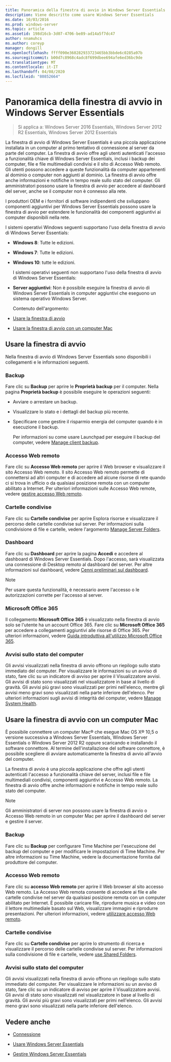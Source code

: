 ```yaml
---
title: Panoramica della finestra di avvio in Windows Server Essentials
description: Viene descritto come usare Windows Server Essentials
ms.date: 10/03/2016
ms.prod: windows-server
ms.topic: article
ms.assetid: 198d16cb-3d07-4706-be89-ad14a5f7dc47
author: nnamuhcs
ms.author: coreyp
manager: dongill
ms.openlocfilehash: ffff090e360282933723465bb3bbde6c0285a97b
ms.sourcegitcommit: b00d7c8968c4adc8f699dbee694afe6ed36bc9de
ms.translationtype: MT
ms.contentlocale: it-IT
ms.lasthandoff: 04/08/2020
ms.locfileid: "80852664"
---
```

# <a name="overview-of-the-launchpad-in-windows-server-essentials"></a>Panoramica della finestra di avvio in Windows Server Essentials

>Si applica a: Windows Server 2016 Essentials, Windows Server 2012 R2 Essentials, Windows Server 2012 Essentials

La finestra di avvio di Windows Server Essentials è una piccola applicazione installata in un computer al primo tentativo di connessione al server da parte del computer. La finestra di avvio offre agli utenti autenticati l'accesso a funzionalità chiave di Windows Server Essentials, inclusi i backup dei computer, file e file multimediali condivisi e il sito di Accesso Web remoto. Gli utenti possono accedere a queste funzionalità da computer appartenenti al dominio o computer non aggiunti al dominio. La finestra di avvio offre anche informazioni e notifiche in tempo reale sullo stato del computer. Gli amministratori possono usare la finestra di avvio per accedere al dashboard del server, anche se il computer non è connesso alla rete.  
  
 I produttori OEM e i fornitori di software indipendenti che sviluppano componenti aggiuntivi per Windows Server Essentials possono usare la finestra di avvio per estendere le funzionalità dei componenti aggiuntivi ai computer disponibili nella rete.  
  
 I sistemi operativi Windows seguenti supportano l'uso della finestra di avvio di Windows Server Essentials:  
  
- **Windows 8**: Tutte le edizioni.  
  
- **Windows 7**: Tutte le edizioni.  
- **Windows 10**: tutte le edizioni. 
  
  I sistemi operativi seguenti non supportano l'uso della finestra di avvio di Windows Server Essentials:  
  
- **Server aggiuntivi**: Non è possibile eseguire la finestra di avvio di Windows Server Essentials in computer aggiuntivi che eseguono un sistema operativo Windows Server.  
  
  Contenuto dell'argomento:  
  
- [Usare la finestra di avvio](Overview-of-the-Launchpad-in-Windows-Server-Essentials.md#BKMK_Launchpad)  
  
- [Usare la finestra di avvio con un computer Mac](Overview-of-the-Launchpad-in-Windows-Server-Essentials.md#BKMK_Mac)  
  
##  <a name="use-the-launchpad"></a><a name="BKMK_Launchpad"></a>Usare la finestra di avvio  
 Nella finestra di avvio di Windows Server Essentials sono disponibili i collegamenti e le informazioni seguenti.  
  
### <a name="backup"></a>Backup  
 Fare clic su **Backup** per aprire le **Proprietà backup** per il computer. Nella pagina **Proprietà backup** è possibile eseguire le operazioni seguenti:  
  
- Avviare o arrestare un backup.  
  
- Visualizzare lo stato e i dettagli del backup più recente.  
  
- Specificare come gestire il risparmio energia del computer quando è in esecuzione il backup.  
  
  Per informazioni su come usare Launchpad per eseguire il backup del computer, vedere [Manage client backup](Manage-Client-Computer-Backup-in-Windows-Server-Essentials.md).  
  
### <a name="remote-web-access"></a>Accesso Web remoto  
 Fare clic su **Accesso Web remoto** per aprire il Web browser e visualizzare il sito Accesso Web remoto. Il sito Accesso Web remoto permette di connettersi ad altri computer e di accedere ad alcune risorse di rete quando ci si trova in ufficio o da qualsiasi posizione remota con un computer abilitato a Internet. Per ulteriori informazioni sulle Accesso Web remote, vedere [gestire accesso Web remoto](Manage-Remote-Web-Access-in-Windows-Server-Essentials.md).  
  
### <a name="shared-folders"></a>Cartelle condivise  
 Fare clic su **Cartelle condivise** per aprire Esplora risorse e visualizzare il percorso delle cartelle condivise sul server. Per informazioni sulla condivisione di file e cartelle, vedere l'argomento [Manage Server Folders](Manage-Server-Folders-in-Windows-Server-Essentials.md).  
  
### <a name="dashboard"></a>Dashboard  
 Fare clic su  **Dashboard** per aprire la pagina **Accedi** e accedere al dashboard di Windows Server Essentials. Dopo l'accesso, sarà visualizzata una connessione di Desktop remoto al dashboard del server. Per altre informazioni sul dashboard, vedere [Cenni preliminari sul dashboard](Overview-of-the-Dashboard-in-Windows-Server-Essentials.md).  
  
> [!NOTE]
>  Per usare questa funzionalità, è necessario avere l'accesso o le autorizzazioni corrette per l'accesso al server.  
  
### <a name="microsoft-office-365"></a>Microsoft Office 365  
 Il collegamento **Microsoft Office 365** è visualizzato nella finestra di avvio solo se l'utente ha un account Office 365. Fare clic su  **Microsoft Office 365** per accedere a collegamenti aggiuntivi alle risorse di Office 365. Per ulteriori informazioni, vedere [Guida introduttiva all'utilizzo Microsoft Office 365](../use/Quick-Start-Guide-to-Using-Microsoft-Office-365-with-Windows-Server-Essentials.md).  
  
### <a name="computer-health-alerts"></a>Avvisi sullo stato del computer  
 Gli avvisi visualizzati nella finestra di avvio offrono un riepilogo sullo stato immediato del computer. Per visualizzare le informazioni su un avviso di stato, fare clic su un indicatore di avviso per aprire il Visualizzatore avvisi. Gli avvisi di stato sono visualizzati nel visualizzatore in base al livello di gravità. Gli avvisi più gravi sono visualizzati per primi nell'elenco, mentre gli avvisi meno gravi sono visualizzati nella parte inferiore dell'elenco. Per ulteriori informazioni sugli avvisi di integrità del computer, vedere [Manage System Health](Manage-System-Health-in-Windows-Server-Essentials.md).  
  
##  <a name="use-the-launchpad-with-a-mac-computer"></a><a name="BKMK_Mac"></a>Usare la finestra di avvio con un computer Mac  
 È possibile connettere un computer Mac&reg; che esegue Mac OS X&reg; 10,5 o versione successiva a Windows Server Essentials, Windows Server Essentials o Windows Server 2012 R2 oppure scaricando e installando il software connettore. Al termine dell'installazione del software connettore, è possibile scegliere di avviare automaticamente la finestra di avvio all'avvio del computer.  
  
 La finestra di avvio è una piccola applicazione che offre agli utenti autenticati l'accesso a funzionalità chiave del server, inclusi file e file multimediali condivisi, componenti aggiuntivi e Accesso Web remoto. La finestra di avvio offre anche informazioni e notifiche in tempo reale sullo stato del computer.  
  
> [!NOTE]
>  Gli amministratori di server non possono usare la finestra di avvio o Accesso Web remoto in un computer Mac per aprire il dashboard del server e gestire il server.  
  
### <a name="backup"></a>Backup  
 Fare clic su **Backup** per configurare Time Machine per l'esecuzione del backup del computer e per modificare le impostazioni di Time Machine. Per altre informazioni su Time Machine, vedere la documentazione fornita dal produttore del computer.  
  
### <a name="remote-web-access"></a>Accesso Web remoto  
 Fare clic su **accesso Web remoto** per aprire il Web browser al sito accesso Web remoto. La Accesso Web remota consente di accedere ai file e alle cartelle condivise nel server da qualsiasi posizione remota con un computer abilitato per Internet. È possibile caricare file, riprodurre musica e video con il lettore multimediale basato sul Web, visualizzare immagini e riprodurre presentazioni. Per ulteriori informazioni, vedere [utilizzare accesso Web remoto](../use/Use-Remote-Web-Access-in-Windows-Server-Essentials.md).  
  
### <a name="shared-folders"></a>Cartelle condivise  
 Fare clic su **Cartelle condivise** per aprire lo strumento di ricerca e visualizzare il percorso delle cartelle condivise sul server. Per informazioni sulla condivisione di file e cartelle, vedere [use Shared Folders](../use/Use-Shared-Folders-in-Windows-Server-Essentials.md).  
  
### <a name="computer-health-alerts"></a>Avvisi sullo stato del computer  
 Gli avvisi visualizzati nella finestra di avvio offrono un riepilogo sullo stato immediato del computer. Per visualizzare le informazioni su un avviso di stato, fare clic su un indicatore di avviso per aprire il Visualizzatore avvisi. Gli avvisi di stato sono visualizzati nel visualizzatore in base al livello di gravità. Gli avvisi più gravi sono visualizzati per primi nell'elenco. Gli avvisi meno gravi sono visualizzati nella parte inferiore dell'elenco.  
  
## <a name="see-also"></a>Vedere anche  
  
-   [Connessione](../use/Get-Connected-in-Windows-Server-Essentials.md)  
  
-   [Usare Windows Server Essentials](../use/Use-Windows-Server-Essentials.md)  
  
-   [Gestire Windows Server Essentials](Manage-Windows-Server-Essentials.md)
